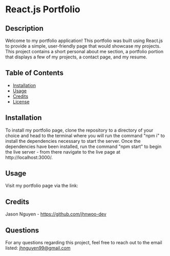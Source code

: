 # React.js Portfolio

## Description

Welcome to my portfolio application! This portfolio was built using React.js to provide a simple, user-friendly page that would showcase my projects.
This project contains a short personal about me section, a portfolio portion that displays a few of my projects, a contact page, and my resume.

## Table of Contents

-   [Installation](#installation)
-   [Usage](#usage)
-   [Credits](#credits)
-   [License](#license)

## Installation

To install my portfolio page, clone the repository to a directory of your choice and head to the terminal where you will run the command "npm i" to install the dependencies necessary to start the server. Once the dependencies have been installed, run the command "npm start" to begin the live server - from there navigate to the live page at http://localhost:3000/.

## Usage

Visit my portfolio page via the link:

## Credits

Jason Nguyen - https://github.com/jhnwoo-dev

## Questions

For any questions regarding this project, feel free to reach out to the email listed:
jhnguyen99@gmail.com
